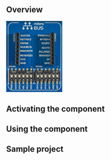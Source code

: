 ## Overview

<img src="/images/esp32/block_mikro_bus.png"  width="30%">


## Activating the component

## Using the component


## Sample project

